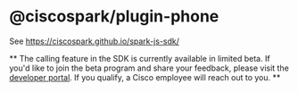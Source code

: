 # @ciscospark/plugin-phone

See https://ciscospark.github.io/spark-js-sdk/

** The calling feature in the SDK is currently available in limited beta. If you'd like to join the beta program and share your feedback, please visit the [developer portal](https://developer.ciscospark.com/sdkaccess/). If you qualify, a Cisco employee will reach out to you. **

